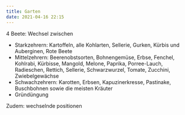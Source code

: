 ```yaml
---
title: Garten
date: 2021-04-16 22:15
---
```


4 Beete: Wechsel zwischen
- Starkzehrern:  Kartoffeln, alle Kohlarten, Sellerie, Gurken, Kürbis und Auberginen, Rote Beete
- Mittelzehrern: Beerenobstsorten, Bohnengemüse, Erbse, Fenchel, Kohlrabi, Kürbisse, Mangold, Melone, Paprika, Porree-Lauch, Radieschen, Rettich, Sellerie, Schwarzwurzel, Tomate, Zucchini, Zwiebelgewächse
- Schwachzehrern: Karotten, Erbsen, Kapuzinerkresse, Pastinake, Buschbohnen sowie die meisten Kräuter
- Gründüngung


Zudem: wechselnde positionen
